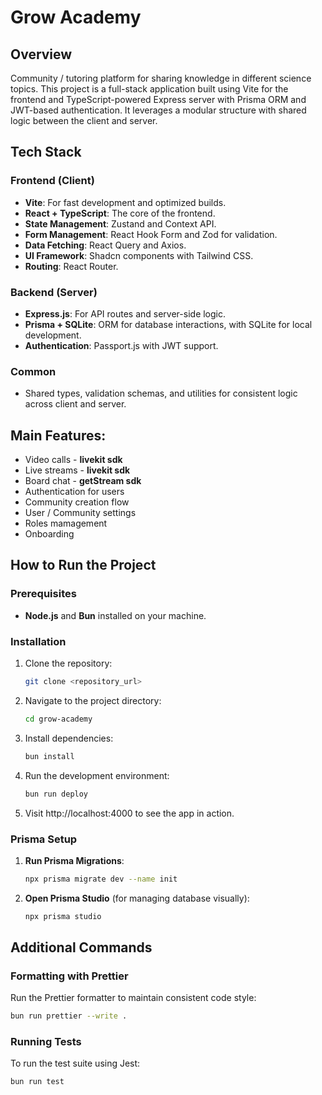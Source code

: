 # Grow Academy

## Overview

Community / tutoring platform for sharing knowledge in different science topics. This project is a full-stack application built using Vite for the frontend and TypeScript-powered Express server with Prisma ORM and JWT-based authentication. It leverages a modular structure with shared logic between the client and server.

## Tech Stack

### Frontend (Client)

- **Vite**: For fast development and optimized builds.
- **React + TypeScript**: The core of the frontend.
- **State Management**: Zustand and Context API.
- **Form Management**: React Hook Form and Zod for validation.
- **Data Fetching**: React Query and Axios.
- **UI Framework**: Shadcn components with Tailwind CSS.
- **Routing**: React Router.

### Backend (Server)

- **Express.js**: For API routes and server-side logic.
- **Prisma + SQLite**: ORM for database interactions, with SQLite for local development.
- **Authentication**: Passport.js with JWT support.

### Common

- Shared types, validation schemas, and utilities for consistent logic across client and server.

## Main Features:

- Video calls - **livekit sdk**
- Live streams - **livekit sdk**
- Board chat - **getStream sdk**
- Authentication for users
- Community creation flow
- User / Community settings
- Roles mamagement
- Onboarding

## How to Run the Project

### Prerequisites

- **Node.js** and **Bun** installed on your machine.

### Installation

1. Clone the repository:

   ```bash
   git clone <repository_url>
   ```

2. Navigate to the project directory:

   ```bash
   cd grow-academy
   ```

3. Install dependencies:

   ```bash
   bun install
   ```

4. Run the development environment:

   ```bash
   bun run deploy
   ```

5. Visit http://localhost:4000 to see the app in action.

### Prisma Setup

1. **Run Prisma Migrations**:

   ```bash
   npx prisma migrate dev --name init
   ```

2. **Open Prisma Studio** (for managing database visually):
   ```bash
   npx prisma studio
   ```

## Additional Commands

### Formatting with Prettier

Run the Prettier formatter to maintain consistent code style:

```bash
bun run prettier --write .
```

### Running Tests

To run the test suite using Jest:

```bash
bun run test
```
